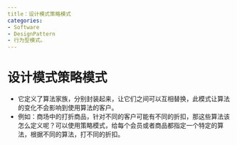 ```yaml
---
title：设计模式策略模式
categories:
- Software
- DesignPattern
- 行为型模式。
---
```

# 设计模式策略模式

- 它定义了算法家族，分别封装起来，让它们之间可以互相替换，此模式让算法的变化不会影响到使用算法的客户。
- 例如：商场中的打折商品，针对不同的客户可能有不同的折扣，那这些算法该怎么定义呢？可以使用策略模式，给每个会员或者商品都指定一个特定的算法，根据不同的算法，打不同的折扣。